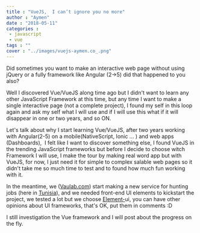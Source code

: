 ```yaml
---
title : "VueJS,  I can’t ignore you no more"
author : "Aymen"
date : "2018-05-11"
categories : 
 - javascript
 - vue
tags : ""
cover : "../images/vuejs-aymen.co_.png"
---
```


Did sometimes you want to make an interactive web page without using jQuery or a fully framework like Angular (2->5) did that happened to you also?

Well I discovered Vue/VueJS along time ago but I didn't want to learn any other JavaScript Framework at this time, but any time I want to make a single interactive page (not a complete project), I found my self in this loop again and ask my self what I will use and if I will use this what if it will disappear in one or two years, and so ON.

Let's talk about why I start learning Vue/VueJS, after two years working with Angular(2-5) on a mobile(NativeScript, Ionic ... ) and web apps (Dashboards),  I felt like I want to discover something else, I found VueJS in the trending JavaScript frameworks but before I decide to choose witch Framework I will use, I make the tour by making real word app but with VueJS, for now, I just need it for simple to complex salable web pages so it didn't take me so much time to test and to found how much fun working with it.

In the meantime, we ([Vaulab.com](https://vaulab.com/)) start making a new service for hunting jobs (here in [Tunisia](https://en.wikipedia.org/wiki/Tunisia)), and we needed front-end UI elements to kickstart the project, we tested a lot but we choose [Element-](https://element.eleme.io/#/en-US/component/installation)ui, you can have other opinions about UI frameworks, that's OK, put them in comments :D

I still investigation the Vue framework and I will post about the progress on the fly.
